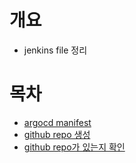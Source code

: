 # 개요
* jenkins file 정리

# 목차
* [argocd manifest](./argocd-manifest.jenkinsfile)
* [github repo 생성](./create_github_org_repo.jenkinsfile)
* [github repo가 있는지 확인](./list_github_org_repos.jenkinsfile)

